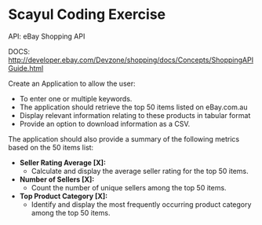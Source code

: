 # Scayul Coding Exercise

API: eBay Shopping API

DOCS: http://developer.ebay.com/Devzone/shopping/docs/Concepts/ShoppingAPIGuide.html

Create an Application to allow the user: 
- To enter one or multiple keywords. 
- The application should retrieve the top 50 items listed on eBay.com.au
- Display relevant information relating to these products in tabular format
- Provide an option to download information as a CSV.

The application should also provide a summary of the following metrics based on the 50 items list:

- **Seller Rating Average [X]:**
  - Calculate and display the average seller rating for the top 50 items.
- **Number of Sellers [X]:**
  - Count the number of unique sellers among the top 50 items. 
- **Top Product Category [X]:** 
  - Identify and display the most frequently occurring product category among the top 50 items. 
